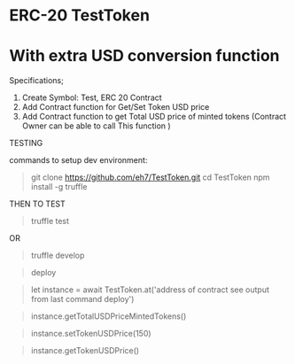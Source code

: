 # ERC-20 TestToken 

# With extra USD conversion function

Specifications;
1. Create Symbol: Test, ERC 20 Contract 
2. Add Contract function for Get/Set Token USD price 
3. Add Contract function to get Total USD price of minted tokens (Contract Owner can be able to call This function )

TESTING

commands to setup dev environment:
> git clone https://github.com/eh7/TestToken.git
> cd TestToken
> npm install -g truffle

THEN TO TEST

> truffle test

OR

> truffle develop

> deploy

> let instance = await TestToken.at('address of contract see output from last command deploy')

> instance.getTotalUSDPriceMintedTokens()

> instance.setTokenUSDPrice(150)

> instance.getTokenUSDPrice()

